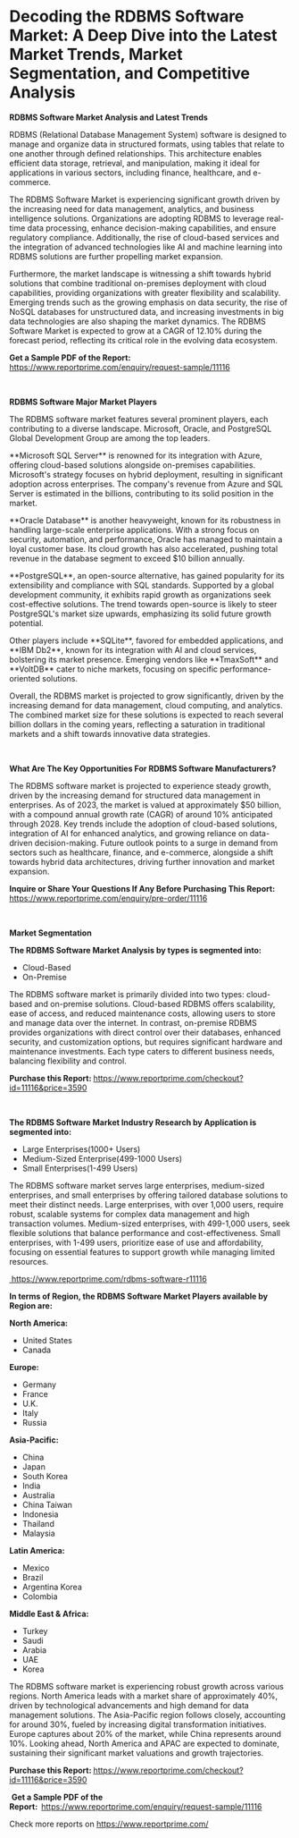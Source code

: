 <p><h1>Decoding the RDBMS Software Market: A Deep Dive into the Latest Market Trends, Market Segmentation, and Competitive Analysis</h1></p><p><strong>RDBMS Software Market Analysis and Latest Trends</strong></p>
<p><p>RDBMS (Relational Database Management System) software is designed to manage and organize data in structured formats, using tables that relate to one another through defined relationships. This architecture enables efficient data storage, retrieval, and manipulation, making it ideal for applications in various sectors, including finance, healthcare, and e-commerce.</p><p>The RDBMS Software Market is experiencing significant growth driven by the increasing need for data management, analytics, and business intelligence solutions. Organizations are adopting RDBMS to leverage real-time data processing, enhance decision-making capabilities, and ensure regulatory compliance. Additionally, the rise of cloud-based services and the integration of advanced technologies like AI and machine learning into RDBMS solutions are further propelling market expansion.</p><p>Furthermore, the market landscape is witnessing a shift towards hybrid solutions that combine traditional on-premises deployment with cloud capabilities, providing organizations with greater flexibility and scalability. Emerging trends such as the growing emphasis on data security, the rise of NoSQL databases for unstructured data, and increasing investments in big data technologies are also shaping the market dynamics. The RDBMS Software Market is expected to grow at a CAGR of 12.10% during the forecast period, reflecting its critical role in the evolving data ecosystem.</p></p>
<p><strong>Get a Sample PDF of the Report:&nbsp;</strong> <a href="https://www.reportprime.com/enquiry/request-sample/11116?utm_campaign=2891&utm_medium=2&utm_source=Github&utm_content=ia&utm_term=20032025&utm_id=rdbms-software">https://www.reportprime.com/enquiry/request-sample/11116</a></p>
<p>&nbsp;</p>
<p><strong>RDBMS Software Major Market Players</strong></p>
<p><p>The RDBMS software market features several prominent players, each contributing to a diverse landscape. Microsoft, Oracle, and PostgreSQL Global Development Group are among the top leaders.</p><p>**Microsoft SQL Server** is renowned for its integration with Azure, offering cloud-based solutions alongside on-premises capabilities. Microsoft's strategy focuses on hybrid deployment, resulting in significant adoption across enterprises. The company's revenue from Azure and SQL Server is estimated in the billions, contributing to its solid position in the market.</p><p>**Oracle Database** is another heavyweight, known for its robustness in handling large-scale enterprise applications. With a strong focus on security, automation, and performance, Oracle has managed to maintain a loyal customer base. Its cloud growth has also accelerated, pushing total revenue in the database segment to exceed $10 billion annually.</p><p>**PostgreSQL**, an open-source alternative, has gained popularity for its extensibility and compliance with SQL standards. Supported by a global development community, it exhibits rapid growth as organizations seek cost-effective solutions. The trend towards open-source is likely to steer PostgreSQL's market size upwards, emphasizing its solid future growth potential.</p><p>Other players include **SQLite**, favored for embedded applications, and **IBM Db2**, known for its integration with AI and cloud services, bolstering its market presence. Emerging vendors like **TmaxSoft** and **VoltDB** cater to niche markets, focusing on specific performance-oriented solutions.</p><p>Overall, the RDBMS market is projected to grow significantly, driven by the increasing demand for data management, cloud computing, and analytics. The combined market size for these solutions is expected to reach several billion dollars in the coming years, reflecting a saturation in traditional markets and a shift towards innovative data strategies.</p></p>
<p>&nbsp;</p>
<p><strong>What Are The Key Opportunities For RDBMS Software Manufacturers?</strong></p>
<p><p>The RDBMS software market is projected to experience steady growth, driven by the increasing demand for structured data management in enterprises. As of 2023, the market is valued at approximately $50 billion, with a compound annual growth rate (CAGR) of around 10% anticipated through 2028. Key trends include the adoption of cloud-based solutions, integration of AI for enhanced analytics, and growing reliance on data-driven decision-making. Future outlook points to a surge in demand from sectors such as healthcare, finance, and e-commerce, alongside a shift towards hybrid data architectures, driving further innovation and market expansion.</p></p>
<p><strong>Inquire or Share Your Questions If Any Before Purchasing This Report:</strong> <a href="https://www.reportprime.com/enquiry/pre-order/11116?utm_campaign=2891&utm_medium=2&utm_source=Github&utm_content=ia&utm_term=20032025&utm_id=rdbms-software">https://www.reportprime.com/enquiry/pre-order/11116</a></p>
<p>&nbsp;</p>
<p><strong>Market Segmentation</strong></p>
<p><strong>The RDBMS Software Market Analysis by types is segmented into:</strong></p>
<p><ul><li>Cloud-Based</li><li>On-Premise</li></ul></p>
<p><p>The RDBMS software market is primarily divided into two types: cloud-based and on-premise solutions. Cloud-based RDBMS offers scalability, ease of access, and reduced maintenance costs, allowing users to store and manage data over the internet. In contrast, on-premise RDBMS provides organizations with direct control over their databases, enhanced security, and customization options, but requires significant hardware and maintenance investments. Each type caters to different business needs, balancing flexibility and control.</p></p>
<p><strong>Purchase this Report:&nbsp;</strong><a href="https://www.reportprime.com/checkout?id=11116&price=3590&utm_campaign=2891&utm_medium=2&utm_source=Github&utm_content=ia&utm_term=20032025&utm_id=rdbms-software">https://www.reportprime.com/checkout?id=11116&price=3590</a></p>
<p>&nbsp;</p>
<p><strong>The RDBMS Software Market Industry Research by Application is segmented into:</strong></p>
<p><ul><li>Large Enterprises(1000+ Users)</li><li>Medium-Sized Enterprise(499-1000 Users)</li><li>Small Enterprises(1-499 Users)</li></ul></p>
<p><p>The RDBMS software market serves large enterprises, medium-sized enterprises, and small enterprises by offering tailored database solutions to meet their distinct needs. Large enterprises, with over 1,000 users, require robust, scalable systems for complex data management and high transaction volumes. Medium-sized enterprises, with 499-1,000 users, seek flexible solutions that balance performance and cost-effectiveness. Small enterprises, with 1-499 users, prioritize ease of use and affordability, focusing on essential features to support growth while managing limited resources.</p></p>
<p><a href="https://www.reportprime.com/rdbms-software-r11116?utm_campaign=2891&utm_medium=2&utm_source=Github&utm_content=ia&utm_term=20032025&utm_id=rdbms-software">&nbsp;https://www.reportprime.com/rdbms-software-r11116</a></p>
<p><strong>In terms of Region, the RDBMS Software Market Players available by Region are:</strong></p>
<p>
    <p> <strong> North America: </strong>
        <ul>
            <li>United States</li>
            <li>Canada</li>
        </ul>
        </p> 
    <p> <strong> Europe: </strong>
        <ul>
            <li>Germany</li>
            <li>France</li>
            <li>U.K.</li>
            <li>Italy</li>
            <li>Russia</li>
        </ul>
        </p> 
    <p> <strong> Asia-Pacific: </strong>
        <ul>
            <li>China</li>
            <li>Japan</li>
            <li>South Korea</li>
            <li>India</li>
            <li>Australia</li>
            <li>China Taiwan</li>
            <li>Indonesia</li>
            <li>Thailand</li>
            <li>Malaysia</li>
        </ul>
        </p> 
    <p> <strong> Latin America: </strong>
        <ul>
            <li>Mexico</li>
            <li>Brazil</li>
            <li>Argentina Korea</li>
            <li>Colombia</li>
        </ul>
        </p> 
    <p> <strong> Middle East & Africa: </strong>
        <ul>
            <li>Turkey</li>
            <li>Saudi</li>
            <li>Arabia</li>
            <li>UAE</li>
            <li>Korea</li>
        </ul>
    </p>
    </p>
<p><p>The RDBMS software market is experiencing robust growth across various regions. North America leads with a market share of approximately 40%, driven by technological advancements and high demand for data management solutions. The Asia-Pacific region follows closely, accounting for around 30%, fueled by increasing digital transformation initiatives. Europe captures about 20% of the market, while China represents around 10%. Looking ahead, North America and APAC are expected to dominate, sustaining their significant market valuations and growth trajectories.</p></p>
<p><strong>Purchase this Report: </strong><a href="https://www.reportprime.com/checkout?id=11116&price=3590&utm_campaign=2891&utm_medium=2&utm_source=Github&utm_content=ia&utm_term=20032025&utm_id=rdbms-software">https://www.reportprime.com/checkout?id=11116&price=3590</a></p>
<p>&nbsp;<strong>Get a Sample PDF of the Report:&nbsp;&nbsp;</strong><a href="https://www.reportprime.com/enquiry/request-sample/11116?utm_campaign=2891&utm_medium=2&utm_source=Github&utm_content=ia&utm_term=20032025&utm_id=rdbms-software">https://www.reportprime.com/enquiry/request-sample/11116</a></p>
<p><strong></strong></p>
<p>Check more reports on <a href="https://www.reportprime.com/?utm_campaign=2891&utm_medium=2&utm_source=Github&utm_content=ia&utm_term=20032025&utm_id=rdbms-software">https://www.reportprime.com/</a></p>